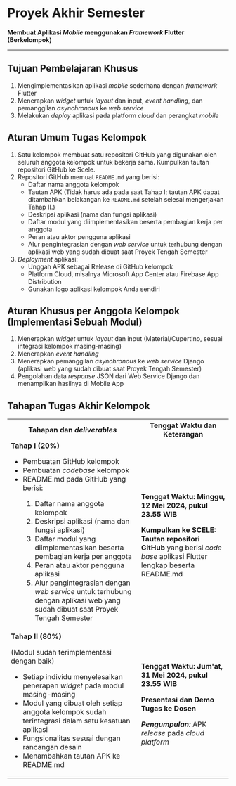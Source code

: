 # Proyek Akhir Semester

**Membuat Aplikasi _Mobile_ menggunakan _Framework_ Flutter (Berkelompok)**

---

## Tujuan Pembelajaran Khusus

1. Mengimplementasikan aplikasi _mobile_ sederhana dengan _framework_ Flutter
2. Menerapkan _widget_ untuk _layout_ dan input, _event handling_, dan pemanggilan _asynchronous_ ke _web service_
3. Melakukan _deploy_ aplikasi pada platform _cloud_ dan perangkat _mobile_

## Aturan Umum Tugas Kelompok

1. Satu kelompok membuat satu repositori GitHub yang digunakan oleh seluruh anggota kelompok untuk bekerja sama. Kumpulkan tautan repositori GitHub ke Scele.
2. Repositori GitHub memuat `README.md` yang berisi:
    - Daftar nama anggota kelompok
    - Tautan APK (Tidak harus ada pada saat Tahap I; tautan APK dapat ditambahkan belakangan ke `README.md` setelah selesai mengerjakan Tahap II.)
    - Deskripsi aplikasi (nama dan fungsi aplikasi)
    - Daftar modul yang diimplementasikan beserta pembagian kerja per anggota
    - Peran atau aktor pengguna aplikasi
    - Alur pengintegrasian dengan _web service_ untuk terhubung dengan aplikasi web yang sudah dibuat saat Proyek Tengah Semester
3. _Deployment_ aplikasi:
    - Unggah APK sebagai Release di GitHub kelompok
    - Platform Cloud, misalnya Microsoft App Center atau Firebase App Distribution
    - Gunakan logo aplikasi kelompok Anda sendiri

## Aturan Khusus per Anggota Kelompok (Implementasi Sebuah Modul)

1. Menerapkan _widget_ untuk _layout_ dan input (Material/Cupertino, sesuai integrasi kelompok masing-masing)
2. Menerapkan _event handling_
3. Menerapkan pemanggilan _asynchronous_ ke _web service_ Django (aplikasi web yang sudah dibuat saat Proyek Tengah Semester)
4. Pengolahan data _response_ JSON dari Web Service Django dan menampilkan hasilnya di Mobile App

## Tahapan Tugas Akhir Kelompok

<table>
    <tr>
        <th>Tahapan dan <em>deliverables</em></th>
        <th>Tenggat Waktu dan Keterangan</th>
    </tr>
    <tr>
        <td>
            <b>Tahap I (20%)</b>
            <ul>
                <li>Pembuatan GitHub kelompok</li>
                <li>Pembuatan <em>codebase</em> kelompok</li>
                <li>README.md pada GitHub yang berisi:</li>
                <ol>
                    <li>Daftar nama anggota kelompok</li>
                    <li>Deskripsi aplikasi (nama dan fungsi aplikasi)</li>
                    <li>Daftar modul yang diimplementasikan beserta pembagian kerja per anggota</li>
                    <li>Peran atau aktor pengguna aplikasi</li>
                    <li>Alur pengintegrasian dengan <em>web service</em> untuk terhubung dengan aplikasi web yang sudah dibuat saat Proyek Tengah Semester</li>
                </ol>
            </ul>
        </td>
        <td>
            <p><b>Tenggat Waktu: Minggu, 12 Mei 2024, pukul 23.55 WIB</b></p>
            <p><b>Kumpulkan ke SCELE: Tautan repositori GitHub</b> yang berisi <em>code base</em> aplikasi Flutter lengkap beserta README.md</p>
        </td>
    </tr>
    <tr>
        <td>
            <b>Tahap II (80%)</b>
            <p>(Modul sudah terimplementasi dengan baik)</p>
            <ul>
                <li>Setiap individu menyelesaikan penerapan <em>widget</em> pada modul masing-masing</li>
                <li>Modul yang dibuat oleh setiap anggota kelompok sudah terintegrasi dalam satu kesatuan aplikasi</li>
                <li>Fungsionalitas sesuai dengan rancangan desain</li>
                <li>Menambahkan tautan APK ke README.md</li>
            </ul>
        </td>
        <td>
            <p><b>Tenggat Waktu: Jum'at, 31 Mei 2024, pukul 23.55 WIB</b></p>
            <p><b>Presentasi dan Demo Tugas ke Dosen</b></p>
            <p><b><em>Pengumpulan:</em></b> APK <em>release</em> pada <em>cloud platform</em></p>
        </td>
    </tr>
</table>
